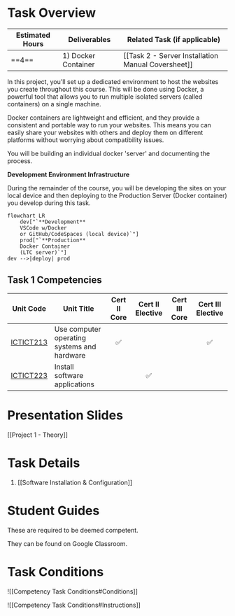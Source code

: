 # Task Overview

| Estimated Hours | Deliverables            | Related Task (if applicable)            |
| --------------- | ----------------------- | --------------------------------------- |
| ==4==           | 1) Docker Container<br> | [[Task 2 - Server Installation Manual Coversheet]] |
In this project, you'll set up a dedicated environment to host the websites you create throughout this course. This will be done using Docker, a powerful tool that allows you to run multiple isolated servers (called containers) on a single machine.

Docker containers are lightweight and efficient, and they provide a consistent and portable way to run your websites. This means you can easily share your websites with others and deploy them on different platforms without worrying about compatibility issues.

You will be building an individual docker 'server' and documenting the process.

**Development Environment Infrastructure**

During the remainder of the course, you will be developing the sites on your local device and then deploying to the Production Server (Docker container) you develop during this task.

```mermaid
flowchart LR
	dev["`**Development** 
	VSCode w/Docker 
	or GitHub/CodeSpaces (local device)`"]
	prod["`**Production**
	Docker Container 
	(LTC server)`"]
dev -->|deploy| prod
```

## Task 1 Competencies

| Unit Code                                                                        | Unit Title                                  | Cert II Core | Cert II Elective | Cert III Core | Cert III Elective |
| -------------------------------------------------------------------------------- | ------------------------------------------- | :----------: | :--------------: | :-----------: | :---------------: |
| [ICTICT213](https://training.gov.au/Training/Details/ICTICT213/unitdetails)	<br> | Use computer operating systems and hardware |      ✅       |                  |               |         ✅         |
| [ICTICT223](https://training.gov.au/Training/Details/ICTICT223/unitdetails)      | Install software applications               |              |        ✅         |               |                   |

# Presentation Slides

[[Project 1 - Theory]]

# Task Details

1. [[Software Installation & Configuration]]

# Student Guides

These are required to be deemed competent. 

They can be found on Google Classroom.

# Task Conditions

![[Competency Task Conditions#Conditions]]

![[Competency Task Conditions#Instructions]]